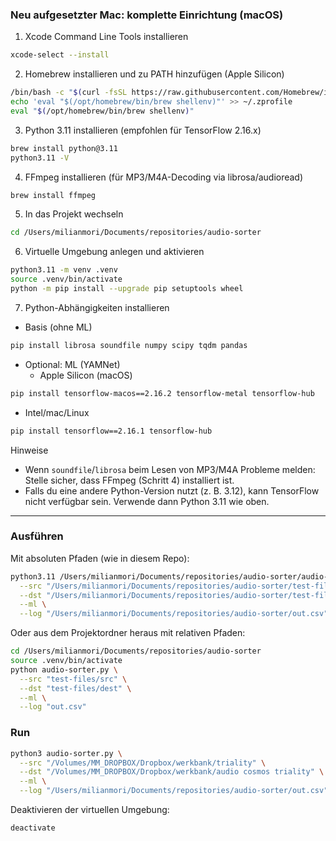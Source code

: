 ### Neu aufgesetzter Mac: komplette Einrichtung (macOS)

1) Xcode Command Line Tools installieren
```bash
xcode-select --install
```

2) Homebrew installieren und zu PATH hinzufügen (Apple Silicon)
```bash
/bin/bash -c "$(curl -fsSL https://raw.githubusercontent.com/Homebrew/install/HEAD/install.sh)"
echo 'eval "$(/opt/homebrew/bin/brew shellenv)"' >> ~/.zprofile
eval "$(/opt/homebrew/bin/brew shellenv)"
```

3) Python 3.11 installieren (empfohlen für TensorFlow 2.16.x)
```bash
brew install python@3.11
python3.11 -V
```

4) FFmpeg installieren (für MP3/M4A-Decoding via librosa/audioread)
```bash
brew install ffmpeg
```

5) In das Projekt wechseln
```bash
cd /Users/milianmori/Documents/repositories/audio-sorter
```

6) Virtuelle Umgebung anlegen und aktivieren
```bash
python3.11 -m venv .venv
source .venv/bin/activate
python -m pip install --upgrade pip setuptools wheel
```

7) Python-Abhängigkeiten installieren
- Basis (ohne ML)
```bash
pip install librosa soundfile numpy scipy tqdm pandas
```

- Optional: ML (YAMNet)
  - Apple Silicon (macOS)
```bash
pip install tensorflow-macos==2.16.2 tensorflow-metal tensorflow-hub
```
  - Intel/mac/Linux
```bash
pip install tensorflow==2.16.1 tensorflow-hub
```

Hinweise
- Wenn `soundfile`/`librosa` beim Lesen von MP3/M4A Probleme melden: Stelle sicher, dass FFmpeg (Schritt 4) installiert ist.
- Falls du eine andere Python-Version nutzt (z. B. 3.12), kann TensorFlow nicht verfügbar sein. Verwende dann Python 3.11 wie oben.

---

### Ausführen
Mit absoluten Pfaden (wie in diesem Repo):
```bash
python3.11 /Users/milianmori/Documents/repositories/audio-sorter/audio-sorter.py \
  --src "/Users/milianmori/Documents/repositories/audio-sorter/test-files/src" \
  --dst "/Users/milianmori/Documents/repositories/audio-sorter/test-files/dest" \
  --ml \
  --log "/Users/milianmori/Documents/repositories/audio-sorter/out.csv"
```

Oder aus dem Projektordner heraus mit relativen Pfaden:
```bash
cd /Users/milianmori/Documents/repositories/audio-sorter
source .venv/bin/activate
python audio-sorter.py \
  --src "test-files/src" \
  --dst "test-files/dest" \
  --ml \
  --log "out.csv"
```

### Run
```bash
python3 audio-sorter.py \
  --src "/Volumes/MM_DROPBOX/Dropbox/werkbank/triality" \
  --dst "/Volumes/MM_DROPBOX/Dropbox/werkbank/audio cosmos triality" \
  --ml \
  --log "/Users/milianmori/Documents/repositories/audio-sorter/out.csv"
```

Deaktivieren der virtuellen Umgebung:
```bash
deactivate
```